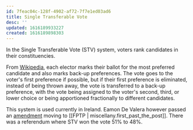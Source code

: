 ```yaml
---
id: 7feac04c-128f-4902-af72-7f7e1ed03ad6
title: Single Transferable Vote
desc: ''
updated: 1616189933227
created: 1616189898303
---
```


In the Single Transferable Vote (STV) system, voters rank candidates in their constituencies.

From [Wikipedia](https://en.wikipedia.org/wiki/Single_transferable_vote),
each elector marks their ballot for the most preferred candidate and
also marks back-up preferences. The vote goes to the voter's first preference if possible,
but if their first preference is eliminated, instead of being thrown away,
the vote is transferred to a back-up preference, with the vote being assigned
to the voter's second, third, or lower choice or being apportioned
fractionally to different candidates.

This system is used currently in Ireland. Eamon De Valera however passed an
[amendment](https://en.wikipedia.org/wiki/Third_Amendment_of_the_Constitution_Bill_1958)
moving to [[FPTP | miscellany.first_past_the_post]]. There was a referendum
where STV won the vote 51% to 48%.

